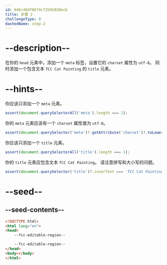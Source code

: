 ```yaml
---
id: 646c48df8674cf2b91020ecb
title: 步骤 2
challengeType: 0
dashedName: step-2
---
```


# --description--

在你的 `head` 元素中，添加一个 `meta` 标签，设置它的 `charset` 属性为 `utf-8`。 同时添加一个包含文本 `fCC Cat Painting` 的 `title` 元素。

# --hints--

你应该只添加一个 `meta` 元素。

```js
assert(document.querySelectorAll('meta').length === 1);
```

你的 `meta` 元素应该有一个 `charset` 属性值为 `utf-8`。

```js
assert(document.querySelector('meta')?.getAttribute('charset')?.toLowerCase() === 'utf-8');
```

你应该只添加一个 `title` 元素。

```js
assert(document.querySelectorAll('title').length === 1);
```

你的 `title` 元素应包含文本 `fCC Cat Painting`。 请注意拼写和大小写的问题。

```js
assert(document.querySelector('title')?.innerText === 'fCC Cat Painting');
```

# --seed--

## --seed-contents--

```html
<!DOCTYPE html>
<html lang="en">
<head>
    --fcc-editable-region--

    --fcc-editable-region--
</head>
<body></body>
</html>
```
